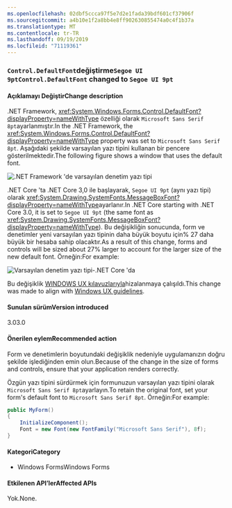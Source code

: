 ```yaml
---
ms.openlocfilehash: 02dbf5ccca97f5e7d2e1fada39bdf601cf37906f
ms.sourcegitcommit: a4b10e1f2a8bb4e8ff902630855474a0c4f1b37a
ms.translationtype: MT
ms.contentlocale: tr-TR
ms.lasthandoff: 09/19/2019
ms.locfileid: "71119361"
---
```

### <a name="controldefaultfont-changed-to-segoe-ui-9pt"></a><span data-ttu-id="b0336-101">`Control.DefaultFont`değiştirme`Segoe UI 9pt`</span><span class="sxs-lookup"><span data-stu-id="b0336-101">`Control.DefaultFont` changed to `Segoe UI 9pt`</span></span> 

#### <a name="change-description"></a><span data-ttu-id="b0336-102">Açıklamayı Değiştir</span><span class="sxs-lookup"><span data-stu-id="b0336-102">Change description</span></span>

<span data-ttu-id="b0336-103">.NET Framework, <xref:System.Windows.Forms.Control.DefaultFont?displayProperty=nameWithType> özelliği olarak `Microsoft Sans Serif 8pt`ayarlanmıştır.</span><span class="sxs-lookup"><span data-stu-id="b0336-103">In the .NET Framework, the <xref:System.Windows.Forms.Control.DefaultFont?displayProperty=nameWithType> property was set to `Microsoft Sans Serif 8pt`.</span></span> <span data-ttu-id="b0336-104">Aşağıdaki şekilde varsayılan yazı tipini kullanan bir pencere gösterilmektedir.</span><span class="sxs-lookup"><span data-stu-id="b0336-104">The following figure shows a window that uses the default font.</span></span>

![.NET Framework 'de varsayılan denetim yazı tipi](~/docs/images/core-changes/windowsforms/control-defaultfont-changed/defaultfont-framework.png)

<span data-ttu-id="b0336-106">.NET Core 'ta .NET Core 3,0 ile başlayarak, `Segoe UI 9pt` (aynı yazı tipi) olarak <xref:System.Drawing.SystemFonts.MessageBoxFont?displayProperty=nameWithType>ayarlanır.</span><span class="sxs-lookup"><span data-stu-id="b0336-106">In .NET Core starting with .NET Core 3.0, it is set to `Segoe UI 9pt` (the same font as <xref:System.Drawing.SystemFonts.MessageBoxFont?displayProperty=nameWithType>).</span></span> <span data-ttu-id="b0336-107">Bu değişikliğin sonucunda, form ve denetimler yeni varsayılan yazı tipinin daha büyük boyutu için% 27 daha büyük bir hesaba sahip olacaktır.</span><span class="sxs-lookup"><span data-stu-id="b0336-107">As a result of this change, forms and controls will be sized about 27% larger to account for the larger size of the new default font.</span></span> <span data-ttu-id="b0336-108">Örneğin:</span><span class="sxs-lookup"><span data-stu-id="b0336-108">For example:</span></span>

![Varsayılan denetim yazı tipi-.NET Core 'da](~/docs/images/core-changes/windowsforms/control-defaultfont-changed/defaultfont-core.png)

<span data-ttu-id="b0336-110">Bu değişiklik [WINDOWS UX kılavuzlarıyla](https://docs.microsoft.com/windows/win32/uxguide/vis-fonts#fonts-and-colors)hizalanmaya çalışıldı.</span><span class="sxs-lookup"><span data-stu-id="b0336-110">This change was made to align with [Windows UX guidelines](https://docs.microsoft.com/windows/win32/uxguide/vis-fonts#fonts-and-colors).</span></span>

#### <a name="version-introduced"></a><span data-ttu-id="b0336-111">Sunulan sürüm</span><span class="sxs-lookup"><span data-stu-id="b0336-111">Version introduced</span></span>

<span data-ttu-id="b0336-112">3.0</span><span class="sxs-lookup"><span data-stu-id="b0336-112">3.0</span></span>

#### <a name="recommended-action"></a><span data-ttu-id="b0336-113">Önerilen eylem</span><span class="sxs-lookup"><span data-stu-id="b0336-113">Recommended action</span></span>

<span data-ttu-id="b0336-114">Form ve denetimlerin boyutundaki değişiklik nedeniyle uygulamanızın doğru şekilde işlediğinden emin olun.</span><span class="sxs-lookup"><span data-stu-id="b0336-114">Because of the change in the size of forms and controls, ensure that your application renders correctly.</span></span>

<span data-ttu-id="b0336-115">Özgün yazı tipini sürdürmek için formunuzun varsayılan yazı tipini olarak `Microsoft Sans Serif 8pt`ayarlayın.</span><span class="sxs-lookup"><span data-stu-id="b0336-115">To retain the original font, set your form's default font to `Microsoft Sans Serif 8pt`.</span></span> <span data-ttu-id="b0336-116">Örneğin:</span><span class="sxs-lookup"><span data-stu-id="b0336-116">For example:</span></span>

```csharp
public MyForm()
{
    InitializeComponent();
    Font = new Font(new FontFamily("Microsoft Sans Serif"), 8f);
}
```

#### <a name="category"></a><span data-ttu-id="b0336-117">Kategori</span><span class="sxs-lookup"><span data-stu-id="b0336-117">Category</span></span>

- <span data-ttu-id="b0336-118">Windows Forms</span><span class="sxs-lookup"><span data-stu-id="b0336-118">Windows Forms</span></span>

#### <a name="affected-apis"></a><span data-ttu-id="b0336-119">Etkilenen API’ler</span><span class="sxs-lookup"><span data-stu-id="b0336-119">Affected APIs</span></span>

<span data-ttu-id="b0336-120">Yok.</span><span class="sxs-lookup"><span data-stu-id="b0336-120">None.</span></span>

<!--

### Affected APIs

- Not detectable via API analysis

-->